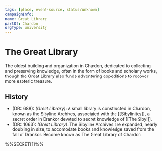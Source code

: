 ```yaml
---
tags: [place, event-source, status/unknown]
campaignInfo:
name: Great Library
partOf: Chardon
orgType: university
---
```

# The Great Library

The oldest building and organization in Chardon, dedicated to collecting and preserving knowledge, often in the form of books and scholarly works, though the Great Library also funds adventuring expeditions to recover more esoteric treasure. 

## History
- (DR:: 688): *(Great Library)*: A small library is constructed in Chardon, known as the Sibyline Archives, associated with the [[Sibylinites]], a secret order in Drankor devoted to secret knowledge of [[The Sibyl]]. 
- (DR:: 1063): *(Great Library)*: The Sibyline Archives are expanded, nearly doubling in size, to accomodate books and knowledge saved from the fall of Drankor. Become known as The Great Library of Chardon

%%SECRET[1]%%



